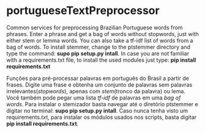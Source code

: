 # portugueseTextPreprocessor

Common services for preprocessing Brazilian Portuguese words from phrases. Enter a phrase and get a bag of words without stopwords, just with either stem or lemma words. You can also take a tf-idf list of words from a bag of words. To install stemmer, change to the ptstemmer directory and type the command: **supo pip setup.py intall**. In case you are not familiar with a requirements.txt file, to install the used modules just type: 
**pip install requirements.txt**

Funções para pré-processar palavras em português do Brasil a partir de frases. Digite uma frase e obtenha um conjunto de palavras sem palavras irrelevantes(*stopwords*), apenas com *stem*(tronco da palavra) ou lema. Você também pode pegar uma lista *tf-idf* de palavras em uma *bag of words*. Para instalar o stemizador basta navegar até o diretório ptstemmer e digitar no terminal: **supo pip setup.py intall**. Caso nunca tenha visto um requirements.txt, para instalar os módulos usados nos scripts, basta digitar **pip install requirements.txt**.
